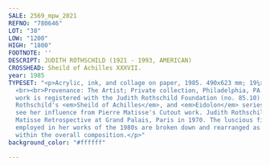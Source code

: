 ```yaml
---
SALE: 2569_mpw_2021
REFNO: "780646"
LOT: "38"
LOW: "1200"
HIGH: "1800"
FOOTNOTE: ''
DESCRIPT: JUDITH ROTHSCHILD (1921 - 1993, AMERICAN)
CROSSHEAD: Sheild of Achilles XXXVII.
year: 1985
TYPESET: "<p>Acrylic, ink, and collage on paper, 1985. 490x623 mm; 19¼x24½ inches.
  <br><br>Provenance: The Artist; Private collection, Philadelphia, PA. <br><br>This
  work is registered with the Judith Rothschild Foundation (no. 85.10). <br><br>In
  Rothschild's <em>Sheild of Achilles</em>, and <em>Eidolon</em> series, we can clearly
  see her influence from Pierre Matisse's Cutout work. Judith Rothschild saw the Henri
  Matisse Retrospective at Grand Palais, Paris in 1970. The luscious figurative forms
  employed in her works of the 1980s are broken down and rearranged as abstract elements
  within the overall composition.</p>"
background_color: "#ffffff"

---
```


